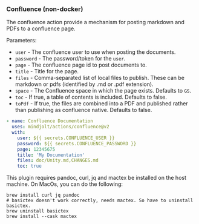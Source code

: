 ### Confluence (non-docker)
The confluence action provide a mechanism for posting markdown and PDFs to a confluence page. 

Parameters:

* `user` - The confluence user to use when posting the documents.
* `password` - The password/token for the `user`.
* `page` - The confluence page id to post documents to.
* `title` - Title for the page.
* `files` - Comma-separated list of local files to publish. These can be markdown or pdfs (identified by .md or .pdf extension).
* `space` - The Confluence space in which the page exists. Defaults to `GS`.
* `toc` - If true, a table of contents is included. Defaults to false.
* `toPdf` - If true, the files are combined into a PDF and published rather than publishing as confluence native. Defaults to false.

```yaml
- name: Confluence Documentation
  uses: mindjolt/actions/confluence@v2
  with:
    user: ${{ secrets.CONFLUENCE_USER }}
    password: ${{ secrets.CONFLUENCE_PASSWORD }}
    page: 12345675
    title: 'My Documentation'
    files: doc/Unity.md,CHANGES.md
    toc: true
```

This plugin requires pandoc, curl, jq and mactex be installed on the host machine. On MacOs, you can do the following:

```shell
brew install curl jq pandoc
# basictex doesn't work correctly, needs mactex. So have to uninstall basictex.
brew uninstall basictex 
brew install --cask mactex
```

